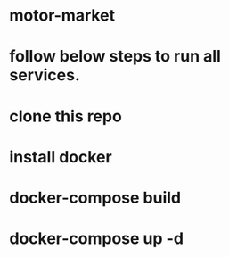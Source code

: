 # motor-market

# follow below steps to run all services.

# clone this repo

# install docker

# docker-compose build

# docker-compose up -d
